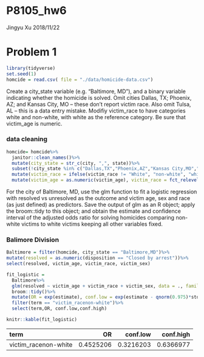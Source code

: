 P8105\_hw6
================
Jingyu Xu
2018/11/22

Problem 1
=========

``` r
library(tidyverse)
set.seed(1)
homcide = read.csv( file = "./data/homicide-data.csv")
```

Create a city\_state variable (e.g. “Baltimore, MD”), and a binary variable indicating whether the homicide is solved. Omit cities Dallas, TX; Phoenix, AZ; and Kansas City, MO – these don’t report victim race. Also omit Tulsa, AL – this is a data entry mistake. Modifiy victim\_race to have categories white and non-white, with white as the reference category. Be sure that victim\_age is numeric.

### data cleaning

``` r
homcide= homcide%>%
  janitor::clean_names()%>%
  mutate(city_state = str_c(city, ",", state))%>%
  subset(!city_state %in% c("Dallas,TX","Phoenix,AZ","Kansas City,MO","Tulsa,AL"))%>%
  mutate(victim_race = ifelse(victim_race != "White", "non-white", "white"))%>%
  mutate(victim_age = as.numeric(victim_age), victim_race = fct_relevel(victim_race, "white"))
```

For the city of Baltimore, MD, use the glm function to fit a logistic regression with resolved vs unresolved as the outcome and victim age, sex and race (as just defined) as predictors. Save the output of glm as an R object; apply the broom::tidy to this object; and obtain the estimate and confidence interval of the adjusted odds ratio for solving homicides comparing non-white victims to white victims keeping all other variables fixed.

### Balimore Division

``` r
Baltimore = filter(homcide, city_state == "Baltimore,MD")%>%
mutate(resolved = as.numeric(disposition == "Closed by arrest"))%>%
select(resolved, victim_age, victim_race, victim_sex)

fit_logistic = 
  Baltimore%>% 
  glm(resolved ~ victim_age + victim_race + victim_sex, data = ., family = binomial())%>%
  broom::tidy()%>%
  mutate(OR = exp(estimate), conf.low = exp(estimate - qnorm(0.975)*std.error), conf.high = exp(estimate + qnorm(0.975)*std.error))%>%
  filter(term == "victim_racenon-white")%>%
  select(term,OR, conf.low,conf.high)

knitr::kable(fit_logistic)
```

| term                  |         OR|   conf.low|  conf.high|
|:----------------------|----------:|----------:|----------:|
| victim\_racenon-white |  0.4525206|  0.3216203|  0.6366977|

